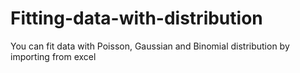 # Fitting-data-with-distribution
You can fit data with Poisson, Gaussian and Binomial distribution by importing from excel
